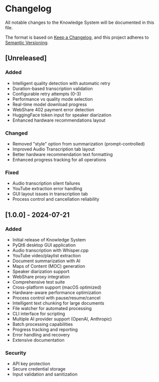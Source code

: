 # Changelog

All notable changes to the Knowledge System will be documented in this file.

The format is based on [Keep a Changelog](https://keepachangelog.com/en/1.0.0/),
and this project adheres to [Semantic Versioning](https://semver.org/spec/v2.0.0.html).

## [Unreleased]

### Added
- Intelligent quality detection with automatic retry
- Duration-based transcription validation
- Configurable retry attempts (0-3)
- Performance vs quality mode selection
- Real-time model download progress
- WebShare 402 payment error detection
- HuggingFace token input for speaker diarization
- Enhanced hardware recommendations layout

### Changed
- Removed "style" option from summarization (prompt-controlled)
- Improved Audio Transcription tab layout
- Better hardware recommendation text formatting
- Enhanced progress tracking for all operations

### Fixed
- Audio transcription silent failures
- YouTube extraction error handling
- GUI layout issues in transcription tab
- Process control and cancellation reliability

## [1.0.0] - 2024-07-21

### Added
- Initial release of Knowledge System
- PyQt6 desktop GUI application
- Audio transcription with Whisper.cpp
- YouTube video/playlist extraction
- Document summarization with AI
- Maps of Content (MOC) generation
- Speaker diarization support
- WebShare proxy integration
- Comprehensive test suite
- Cross-platform support (macOS optimized)
- Hardware-aware performance optimization
- Process control with pause/resume/cancel
- Intelligent text chunking for large documents
- File watcher for automated processing
- CLI interface for scripting
- Multiple AI provider support (OpenAI, Anthropic)
- Batch processing capabilities
- Progress tracking and reporting
- Error handling and recovery
- Extensive documentation

### Security
- API key protection
- Secure credential storage
- Input validation and sanitization 
